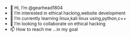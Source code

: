 - 👋 Hi, I’m @gearhead1804
- 👀 I’m interested in ethical hacking,website development
- 🌱 I’m currently learning linux,kali linux using,python,c++
- 💞️ I’m looking to collaborate on  ethical hacking
- 📫 How to reach me ...in my goal

<!---
gearhead1804/gearhead1804 is a ✨ special ✨ repository because its `README.md` (this file) appears on your GitHub profile.
You can click the Preview link to take a look at your changes.
--->
